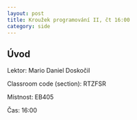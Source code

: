 ```yaml
---
layout: post
title: Kroužek programování II, čt 16:00
category: side
---
```

## Úvod

Lektor: Mario Daniel Doskočil

Classroom code (section): RTZFSR

Místnost: EB405

Čas: 16:00
